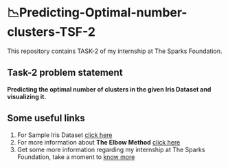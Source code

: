 # 📉Predicting-Optimal-number-clusters-TSF-2

This repository contains TASK-2 of my internship at The Sparks Foundation.

## <b>Task-2 problem statement</b>

<b>Predicting the optimal number of clusters in the given Iris Dataset and visualizing it.</b>

## <b>Some useful links</b>

1. For Sample Iris Dataset <a href = "https://www.kaggle.com/uciml/iris">click here</a>
2. For more information about <b>The Elbow Method</b> <a href="https://medium.com/analytics-vidhya/how-to-determine-the-optimal-k-for-k-means-708505d204eb">click here</a>
3. Get some more information regarding my internship at The Sparks Foundation, take a moment to <a href = "https://www.linkedin.com/in/the-sparks-foundation/">know more</a>
